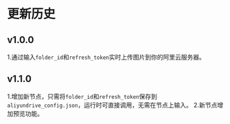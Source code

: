 # 更新历史
## v1.0.0
1.通过输入`folder_id`和`refresh_token`实时上传图片到你的阿里云服务器。

## v1.1.0
1.增加新节点，只需将`folder_id`和`refresh_token`保存到`aliyundrive_config.json`，运行时可直接调用，无需在节点上输入。
2.新节点增加预览功能。
